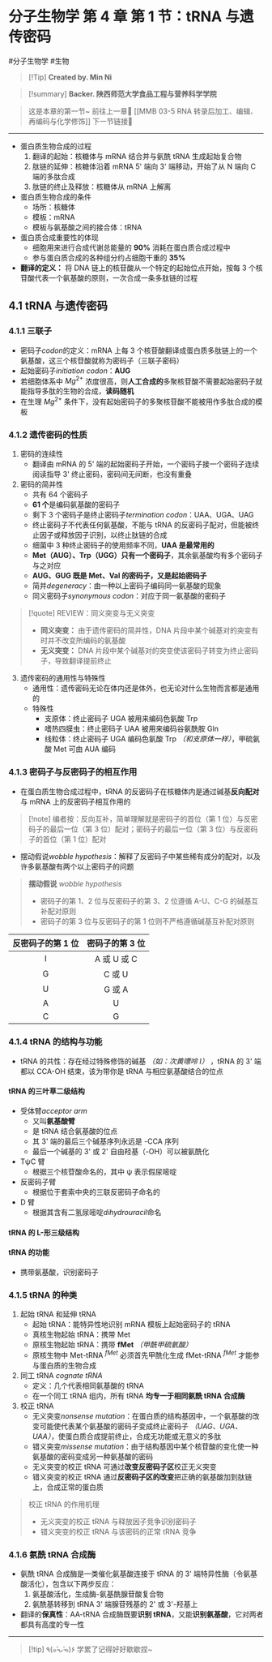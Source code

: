 # 分子生物学 第 4 章 第 1 节：tRNA 与遗传密码
#分子生物学 #生物 


> [!Tip] **Created by. Min Ni**

> [!summary] **Backer. 陕西师范大学食品工程与营养科学学院**

> 这是本章的第一节~
> 前往上一章🚀 [[MMB 03-5 RNA 转录后加工、编辑、再编码与化学修饰]]
> 下一节链接🔗 

---
- 蛋白质生物合成的过程
	1. 翻译的起始：核糖体与 mRNA 结合并与氨酰 tRNA 生成起始复合物
	2. 肽链的延伸：核糖体沿着 mRNA 5' 端向 3' 端移动，开始了从 N 端向 C 端的多肽合成
	3. 肽链的终止及释放：核糖体从 mRNA 上解离
- 蛋白质生物合成的条件
	- 场所：核糖体
	- 模板：mRNA
	- 模板与氨基酸之间的接合体：tRNA
- 蛋白质合成重要性的体现
	- 细胞用来进行合成代谢总能量的 **90%** 消耗在蛋白质合成过程中
	- 参与蛋白质合成的各种组分约占细胞干重的 **35%**
- **翻译的定义：** 将 DNA 链上的核苷酸从一个特定的起始位点开始，按每 3 个核苷酸代表一个氨基酸的原则，一次合成一条多肽链的过程
## 4.1 tRNA 与遗传密码
### 4.1.1 三联子
- 密码子*codon*的定义：mRNA 上每 3 个核苷酸翻译成蛋白质多肽链上的一个氨基酸，这三个核苷酸就称为密码子（三联子密码）
- 起始密码子*initiation codon*：**AUG**
- 若细胞体系中 $Mg^{2+}$ 浓度很高，则**人工合成的**多聚核苷酸不需要起始密码子就能指导多肽的生物的合成，**读码随机**
- 在生理 $Mg^{2+}$ 条件下，没有起始密码子的多聚核苷酸不能被用作多肽合成的模板
### 4.1.2 遗传密码的性质
1. 密码的连续性
	- 翻译由 mRNA 的 5' 端的起始密码子开始，一个密码子接一个密码子连续阅读指导 3' 终止密码，密码间无间断，也没有重叠
2. 密码的简并性
	- 共有 64 个密码子
	- **61 个**是编码氨基酸的密码子
	- 剩下 3 个密码子是终止密码子*termination codon*：UAA、UGA、UAG
	- 终止密码子不代表任何氨基酸，不能与 tRNA 的反密码子配对，但能被终止因子或释放因子识别，以终止肽链的合成
	- 细菌中 3 种终止密码子的使用频率不同，**UAA 是最常用的**
	- **Met（AUG）、Trp（UGG）只有一个密码子**，其余氨基酸均有多个密码子与之对应
	- **AUG、GUG 既是 Met、Val 的密码子，又是起始密码子**
	- 简并*degeneracy*：由一种以上密码子编码同一氨基酸的现象
	- 同义密码子*synonymous codon*：对应于同一氨基酸的密码子

> [!quote] REVIEW：同义突变与无义突变
> - **同义突变：** 由于遗传密码的简并性，DNA 片段中某个碱基对的突变有时并不改变所编码的氨基酸
> - **无义突变：** DNA 片段中某个碱基对的突变使该密码子转变为终止密码子，导致翻译提前终止

3. 遗传密码的通用性与特殊性
	- 通用性：遗传密码无论在体内还是体外，也无论对什么生物而言都是通用的
	- 特殊性
		- 支原体：终止密码子 UGA 被用来编码色氨酸 Trp
		- 嗜热四膜虫：终止密码子 UAA 被用来编码谷氨酰胺 Gln
		- 线粒体：终止密码子 UGA 编码色氨酸 Trp *（和支原体一样）*，甲硫氨酸 Met 可由 AUA 编码
### 4.1.3 密码子与反密码子的相互作用
- 在蛋白质生物合成过程中，tRNA 的反密码子在核糖体内是通过碱基**反向配对**与 mRNA 上的反密码子相互作用的

> [!note] 编者按：反向互补，简单理解就是密码子的首位（第 1 位）与反密码子的最后一位（第 3 位）配对；密码子的最后一位（第 3 位）与反密码子的首位（第 1 位）配对


- 摆动假说*wobble hypothesis*：解释了反密码子中某些稀有成分的配对，以及许多氨基酸有两个以上密码子的问题

>**摆动假说** *wobble hypothesis*
>- 密码子的第 1、2 位与反密码子的第 3、2 位遵循 A-U、C-G 的碱基互补配对原则
>- 密码子的第 3 位与反密码子的第 1 位则不严格遵循碱基互补配对原则

| 反密码子的第 1 位 | 密码子的第 3 位 |
| :--------: | :-------: |
|     I      | A 或 U 或 C |
|     G      |   C 或 U   |
|     U      |   G 或 A   |
|     A      |     U     |
|     C      |     G     |
### 4.1.4 tRNA 的结构与功能
- tRNA 的共性：存在经过特殊修饰的碱基 *（如：次黄嘌呤 I）* ，tRNA 的 3' 端都以 CCA-OH 结束，该为带你是 tRNA 与相应氨基酸结合的位点
#### tRNA 的三叶草二级结构
- 受体臂*acceptor arm*
	- 又叫**氨基酸臂**
	- 是 tRNA 结合氨基酸的位点
	- 其 3' 端的最后三个碱基序列永远是 -CCA 序列
	- 最后一个碱基的 3' 或 2' 自由羟基（-OH）可以被氨酰化
- TψC 臂
	- 根据三个核苷酸命名的，其中 ψ 表示假尿嘧啶
- 反密码子臂
	- 根据位于套索中央的三联反密码子命名的
- D 臂
	- 根据其含有二氢尿嘧啶*dihydrouracil*命名
#### tRNA 的 L-形三级结构
#### tRNA 的功能
- 携带氨基酸，识别密码子
### 4.1.5 tRNA 的种类
1. 起始 tRNA 和延伸 tRNA
	- 起始 tRNA：能特异性地识别 mRNA 模板上起始密码子的 tRNA
	- 真核生物起始 tRNA：携带 Met
	- 原核生物起始 tRNA：携带 **fMet** *（甲酰甲硫氨酸）*
	- 原核生物中 Met-tRNA $^{fMet}$ 必须首先甲酰化生成 fMet-tRNA $^{fMet}$ 才能参与蛋白质的生物合成
2. 同工 tRNA *cognate tRNA*
	- 定义：几个代表相同氨基酸的 tRNA
	- 在一个同工 tRNA 组内，所有 tRNA **均专一于相同氨酰 tRNA 合成酶**
3. 校正 tRNA
	- 无义突变*nonsense mutation*：在蛋白质的结构基因中，一个氨基酸的改变可能使代表某个氨基酸的密码子变成终止密码子 *（UAG、UGA、UAA）*，使蛋白质合成提前终止，合成无功能或无意义的多肽
	- 错义突变*missense mutation*：由于结构基因中某个核苷酸的变化使一种氨基酸的密码变成另一种氨基酸的密码
	- 无义突变的校正 tRNA 可通过**改变反密码子区**校正无义突变
	- 错义突变的校正 tRNA 通过**反密码子区的改变**把正确的氨基酸加到肽链上，合成正常的蛋白质

> 校正 tRNA 的作用机理
> - 无义突变的校正 tRNA 与释放因子竞争识别密码子
> - 错义突变的校正 tRNA 与该密码的正常 tRNA 竞争

### 4.1.6 氨酰 tRNA 合成酶
- 氨酰 tRNA 合成酶是一类催化氨基酸连接于 tRNA 的 3' 端特异性酶（令氨基酸活化），包含以下两步反应：
	1. 氨基酸活化，生成酶-氨基酰腺苷酸复合物
	2. 氨酰基转移到 tRNA 3' 端腺苷残基的 2' 或 3'-羟基上
- 翻译的**保真性**：AA-tRNA 合成酶既要**识别 tRNA**，又能**识别氨基酸**，它对两者都具有高度的专一性

---
> [!tip] ٩(๑˃̵ᴗ˂̵๑)۶ 学累了记得好好歇歇捏~
